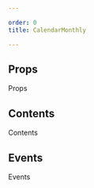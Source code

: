 ```yaml
---

order: 0
title: CalendarMonthly

---
```

 
## Props
 
Props
 
## Contents
 
Contents
 
## Events
 
Events
 
